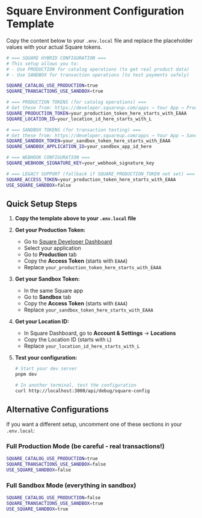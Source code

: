 # Square Environment Configuration Template

Copy the content below to your `.env.local` file and replace the placeholder values with your actual Square tokens.

```bash
# === SQUARE HYBRID CONFIGURATION ===
# This setup allows you to:
# - Use PRODUCTION for catalog operations (to get real product data)
# - Use SANDBOX for transaction operations (to test payments safely)

SQUARE_CATALOG_USE_PRODUCTION=true
SQUARE_TRANSACTIONS_USE_SANDBOX=true

# === PRODUCTION TOKENS (for catalog operations) ===
# Get these from: https://developer.squareup.com/apps → Your App → Production → Credentials
SQUARE_PRODUCTION_TOKEN=your_production_token_here_starts_with_EAAA
SQUARE_LOCATION_ID=your_location_id_here_starts_with_L

# === SANDBOX TOKENS (for transaction testing) ===
# Get these from: https://developer.squareup.com/apps → Your App → Sandbox → Credentials
SQUARE_SANDBOX_TOKEN=your_sandbox_token_here_starts_with_EAAA
SQUARE_SANDBOX_APPLICATION_ID=your_sandbox_app_id_here

# === WEBHOOK CONFIGURATION ===
SQUARE_WEBHOOK_SIGNATURE_KEY=your_webhook_signature_key

# === LEGACY SUPPORT (fallback if SQUARE_PRODUCTION_TOKEN not set) ===
SQUARE_ACCESS_TOKEN=your_production_token_here_starts_with_EAAA
USE_SQUARE_SANDBOX=false
```

## Quick Setup Steps

1. **Copy the template above to your `.env.local` file**

2. **Get your Production Token:**
   - Go to [Square Developer Dashboard](https://developer.squareup.com/apps)
   - Select your application
   - Go to **Production** tab
   - Copy the **Access Token** (starts with `EAAA`)
   - Replace `your_production_token_here_starts_with_EAAA`

3. **Get your Sandbox Token:**
   - In the same Square app
   - Go to **Sandbox** tab
   - Copy the **Access Token** (starts with `EAAA`)
   - Replace `your_sandbox_token_here_starts_with_EAAA`

4. **Get your Location ID:**
   - In Square Dashboard, go to **Account & Settings** → **Locations**
   - Copy the Location ID (starts with `L`)
   - Replace `your_location_id_here_starts_with_L`

5. **Test your configuration:**

   ```bash
   # Start your dev server
   pnpm dev

   # In another terminal, test the configuration
   curl http://localhost:3000/api/debug/square-config
   ```

## Alternative Configurations

If you want a different setup, uncomment one of these sections in your `.env.local`:

### Full Production Mode (be careful - real transactions!)

```bash
SQUARE_CATALOG_USE_PRODUCTION=true
SQUARE_TRANSACTIONS_USE_SANDBOX=false
USE_SQUARE_SANDBOX=false
```

### Full Sandbox Mode (everything in sandbox)

```bash
SQUARE_CATALOG_USE_PRODUCTION=false
SQUARE_TRANSACTIONS_USE_SANDBOX=true
USE_SQUARE_SANDBOX=true
```
